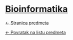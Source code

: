 # [Bioinformatika](https://www.github.com/studosi-fer/BIO)
[<- Stranica predmeta](https://www.fer.unizg.hr/predmet/bio)

[<- Povratak na listu predmeta](https://www.github.com/studosi/FER)